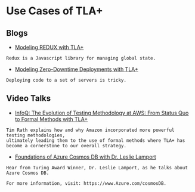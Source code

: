 # Use Cases of TLA+

## Blogs

- [Modeling REDUX with TLA+](https://www.hillelwayne.com/post/tla-redux/)

```
Redux is a Javascript library for managing global state.
```

- [Modeling Zero-Downtime Deployments with TLA+](https://www.hillelwayne.com/post/modeling-deployments/)

```
Deploying code to a set of servers is tricky.
```

## Video Talks

- [InfoQ: The Evolution of Testing Methodology at AWS: From Status Quo to Formal Methods with
  TLA+](https://www.infoq.com/presentations/aws-testing-tla)

```
Tim Rath explains how and why Amazon incorporated more powerful testing methodologies, 
ultimately leading them to the use of formal methods where TLA+ has become a cornerstone to our overall strategy.
```

- [Foundations of Azure Cosmos DB with Dr. Leslie Lamport](https://youtu.be/L_PPKyAsR3w)

```
Hear from Turing Award Winner, Dr. Leslie Lamport, as he talks about Azure Cosmos DB. 

For more information, visit: https://www.Azure.com/cosmosDB.
```
